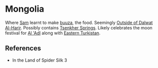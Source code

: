 # Mongolia
Where [Sam](Person/Sam.md) learnt to make [buuza](Culture/buuza%20dish.md), the food. Seemingly [Outside of Dalwat Al-Harir](Location/Outside%20of%20Dalwat%20Al-Harir.md). Possibly contains [Tsenkher Springs](Tsenkher%20Springs). Likely celebrates the moon festival for [Al 'Adl](Culture/Deity/Al%20Adl.md) along with [Eastern Turkistan](Location/Region/Eastern%20Turkistan.md).

## References
- In the Land of Spider Silk 3
